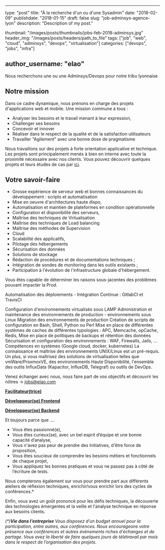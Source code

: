﻿
---
type:           "post"
title:          "À la recherche d'un ou d'une Sysadmin"
date:           "2018-02-09"
publishdate:    "2018-01-15"
draft:          false
slug:           "job-adminsys-agence-lyon"
description:    "Description of my post."

thumbnail:      "/images/posts/thumbnails/jobs-feb-2018-adminsys.jpg"
header_img:     "/images/posts/headers/path_to_file"
tags:           ["job", "web", "cloud", "adminsys", "devops", "virtualisation"]
categories:     ["devops", "jobs", "infra"]

author_username:    "elao"
---



Nous recherchons une ou une Adminsys/Devops pour notre tribu lyonnaise
                   
## Notre mission

Dans ce cadre dynamique, nous prenons en charge des projets  d'applications web et mobile. Une mission commune à tous :
- Analyser les besoins et le travail menant à leur expression,
- Challenger ses besoins
- Concevoir et innover
- Réaliser dans le respect de la qualité et de la satisfaction utilisateurs
- Travailler "Agilement" avec une bonne dose de pragmatisme

Nous travaillons sur des projets à forte orientation applicative et technique. Les projets sont principalement menés à bien en interne avec toute la proximité nécessaire avec nos clients.
Vous pouvez découvrir quelques projets et leurs études de cas par [ici](https://www.elao.com/fr/nos-experiences/). 

## Votre savoir-faire

- Grosse expérience de serveur web et bonnes connaissances du développement : scripts et automatisation
- Mise en oeuvre d'architectures haute dispo,
- Automatisation et maintien de plateformes en condition opérationnelle
- Configuration et disponibilité des serveurs,
- Maîtrise des techniques de Virtualisation
- Maîtrise des techniques de Load balancing
- Maîtrise des méthodes de Supervision
- Cloud
- Scalabilité des applicatifs,
- Pilotage des hébergements 
- Sécurisation des données
- Solutions de stockage
- Rédaction de procédures et de documentations techniques ; 
- Intégration de sondes de monitoring dans les outils existants ; 
- Participation à l'évolution de l'infrastructure globale d'hébergement.

Vous êtes capable de déterminer les raisons sous-jacentes des problèmes pouvant impacter la Prod.

Automatisation des déploiements - Intégration Continue : GitlabCI et TravisCI

Configuration d'environnements virtualisés sous LAMP
Administration et maintenance des environnements de production - environnements sous Linux
Migration des environnements de production
Création de scripts de configuration en Bash, Shell, Python ou Perl
Mise en place de différentes systèmes de caches de différentes typologies : APC, Memcache, opCache, Redis,
Mise en place de politiques de backups et rétention des données
Sécurisation et configuration des environnements : WAF, Firewalls, Jails, …
Compétences en systèmes (Google cloud, docker, kubernetes) 
La connaissance et maîtrise des environnements UNIX/Linux est un pré-requis. Un plus, si vous maîtrisez des solutions de virtualisation telles que vmWare/ProxmoxVE, des environnements Haute Disponibilité, l'ensemble des outils InfluxData (Kapacitor, InfluxDB, Telegraf) ou outils de DevOps.

Venez échanger avec nous, nous faire part de vos objectifs et découvrir les nôtres  -> jobs@elao.com

                  
[**Facilitateur(trice)**](/fr/elao/job-facilitateur-agence-lyon) 

[**Développeur(se) Frontend**](/fr/elao/job-developer-frontend-agence-lyon) 

[**Développeur(se) Backend**](/fr/elao/job-developer-backend-agence-lyon)

Et toujours parce que ....
- Vous êtes passionné(e),
- Vous êtes curieux(se), avec un bel esprit d’équipe et une bonne capacité d’analyse,
- Vous n'avez pas peur de prendre des Initiatives, d'être force de proposition, 
- Vous êtes soucieux de comprendre les besoins métiers et fonctionnels de chaque projet,
- Vous appliquez les bonnes pratiques et vous ne passez pas à côté de l’écriture de tests.

Nous compterons également sur vous pour prendre part aux différents ateliers de réflexion techniques, enrichir/vous enrichir lors des cycles de conférences.*

Enfin, vous avez un goût prononcé pour les défis techniques, la découverte des technologies émergentes et la veille et l'analyse technique en réponse aux besoins clients.

_(*)**Vie dans l’entreprise**_
_Vous disposez d’un budget annuel pour la participation, entre autres, aux conférences. Nous encourageons votre présence aux conférences et autres évènements riches d'échanges et de partage. 
Vous avez la liberté de faire quelques jours de télétravail par mois dans le respect de l’organisation des projets._

